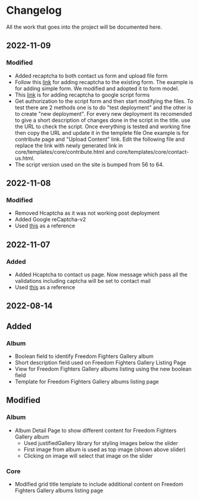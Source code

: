 # Changelog
All the work that goes into the project will be documented here.

## 2022-11-09

### Modified
* Added recaptcha to both contact us form and upload file form
* Follow this [link](https://simpleisbetterthancomplex.com/tutorial/2017/02/21/how-to-add-recaptcha-to-django-site.html) for adding recaptcha to the existing form. The example is for adding simple form. We modified and adopted it to form model.
* This [link](http://www.googleappsscript.org/recent-additions/recaptchawithgoogleappsscript) is for adding recaptcha to google script forms
* Get authorization to the script form and then start modifying the files. To test there are 2 methods one is to do "test deployment" and the other is to create "new deployment". For every new deployment its recomended to give a short description of changes done in the script in the title. use the URL to check the script. Once everything is tested and working fine then copy the URL and update it in the templete file One example is for contribute page and "Upload Content" link. Edit the following file and replace the link with newly generated link in core/templates/core/contribute.html and core/templates/core/contact-us.html.
* The script version used on the site is bumped from 56 to 64.

## 2022-11-08

### Modified
* Removed Hcaptcha as it was not working post deployment
* Added Google reCaptcha-v2
* Used [this](https://simpleisbetterthancomplex.com/tutorial/2017/02/21/how-to-add-recaptcha-to-django-site.html) as a reference

## 2022-11-07

### Added
* Added Hcaptcha to contact us page. Now message which pass all the validations including captcha will be set to contact mail
* Used [this](https://djangowaves.com/tutorial/django-hcaptcha-contact-form/) as a reference

## 2022-08-14

## Added
### Album
* Boolean field to identify Freedom Fighters Gallery album
* Short description field used on Freedom Fighters Gallery Listing Page
* View for Freedom Fighters Gallery albums listing using the new boolean field
* Template for Freedom Fighters Gallery albums listing page

## Modified
### Album
* Album Detail Page to show different content for Freedom Fighters Gallery album
  * Used justifiedGallery library for styling images below the slider
  * First image from album is used as top image (shown above slider)
  * Clicking on image will select that image on the slider
### Core
* Modified grid title template to include additional content on Freedom Fighters Gallery albums listing page
